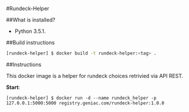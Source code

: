 #Rundeck-Helper

##What is installed?

- Python 3.5.1.

##Build instructions

```bash
[rundeck-helper] $ docker build -t rundeck-helper:<tag> .
```

##Instructions

This docker image is a helper for rundeck choices retrivied via API REST.

__Start__:

```
[rundeck-helper] $ docker run -d --name rundeck_helper -p 127.0.0.1:5000:5000 registry.geniac.com/rundeck-helper:1.0.0
```




